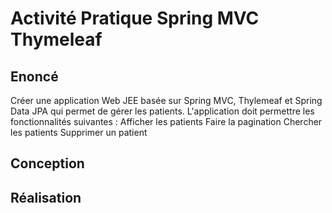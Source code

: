 # Activité Pratique Spring MVC Thymeleaf

## Enoncé 

Créer une application Web JEE basée sur Spring MVC, Thylemeaf et Spring Data JPA qui permet de gérer les patients.
L'application doit permettre les fonctionnalités suivantes :
Afficher les patients
Faire la pagination
Chercher les patients
Supprimer un patient

## Conception

## Réalisation


